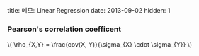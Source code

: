 title: 메모: Linear Regression
date: 2013-09-02
hidden: 1

### Pearson's correlation coefficent

\\(
\rho_{X,Y} = \frac{cov(X, Y)}{\sigma_{X} \cdot \sigma_{Y}}
\\)


